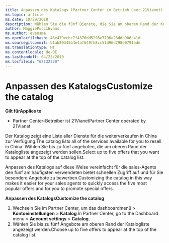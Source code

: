 ```yaml
---
title: Anpassen des Katalogs (Partner Center im Betrieb über 21Vianet)
ms.topic: article
ms.date: 10/29/2018
description: Wählen Sie die fünf Dienste, die Sie am oberen Rand der Katalogliste angezeigt werden soll.
author: MaggiePucciEvans
ms.author: evansma
ms.openlocfilehash: 46e479ecbc7f4376dd5298e7796a28ddb906c41d
ms.sourcegitcommit: b1ab80345b4e4af649fb8cc51d96d798e0791ade
ms.translationtype: HT
ms.contentlocale: de-DE
ms.lasthandoff: 04/23/2019
ms.locfileid: "62132320"
---
```

# <a name="customize-the-catalog"></a><span data-ttu-id="496e3-103">Anpassen des Katalogs</span><span class="sxs-lookup"><span data-stu-id="496e3-103">Customize the catalog</span></span>

<span data-ttu-id="496e3-104">**Gilt für**</span><span class="sxs-lookup"><span data-stu-id="496e3-104">**Applies to**</span></span>

-   <span data-ttu-id="496e3-105">Partner Center-Betreiber ist 21Vianet</span><span class="sxs-lookup"><span data-stu-id="496e3-105">Partner Center operated by 21Vianet</span></span>


<span data-ttu-id="496e3-106">Der Katalog zeigt eine Liste aller Dienste für die weiterverkaufen in China zur Verfügung.</span><span class="sxs-lookup"><span data-stu-id="496e3-106">The catalog lists all of the services available for you to resell in China.</span></span> <span data-ttu-id="496e3-107">Wählen Sie bis zu fünf angeboten, die am oberen Rand der Katalogliste angezeigt werden sollen.</span><span class="sxs-lookup"><span data-stu-id="496e3-107">Select up to five offers that you want to appear at the top of the catalog list.</span></span> 

<span data-ttu-id="496e3-108">Anpassen des Katalogs auf diese Weise vereinfacht für die sales-Agents den fünf am häufigsten verwendeten bietet schnellen Zugriff auf und für Sie besondere Angebote zu bewerben.</span><span class="sxs-lookup"><span data-stu-id="496e3-108">Customizing the catalog in this way makes it easier for your sales agents to quickly access the five most popular offers and for you to promote special offers.</span></span> 

<span data-ttu-id="496e3-109">**Anpassen des Katalogs**</span><span class="sxs-lookup"><span data-stu-id="496e3-109">**Customize the catalog**</span></span>

1.  <span data-ttu-id="496e3-110">Wechseln Sie im Partner Center, um das dashboardmenü &gt; **Kontoeinstellungen** &gt; **Katalog**.</span><span class="sxs-lookup"><span data-stu-id="496e3-110">In Partner Center, go to the Dashboard menu &gt; **Account settings** &gt; **Catalog**.</span></span>
2.  <span data-ttu-id="496e3-111">Wählen Sie bis zu fünf Angebote am oberen Rand der Katalogliste angezeigt werden.</span><span class="sxs-lookup"><span data-stu-id="496e3-111">Choose up to five offers to appear at the top of the catalog list.</span></span>

 

 





